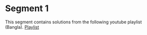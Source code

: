 # Segment 1

This segment contains solutions from the following youtube playlist (Bangla).
[Playlist](https://www.youtube.com/playlist?list=PLp9dm3KvTxvzTt9XWGGvbG7crUvJ3XK5t)
